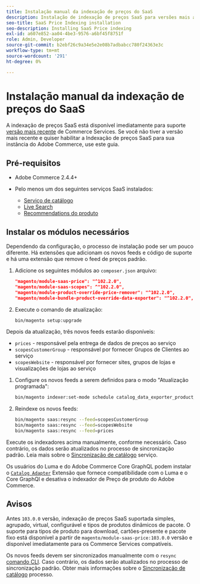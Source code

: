 ```yaml
---
title: Instalação manual da indexação de preços do SaaS
description: Instalação de indexação de preços SaaS para versões mais antigas
seo-title: SaaS Price Indexing installation
seo-description: Installing SaaS Price indexing
exl-id: a607e852-aa04-4be3-9576-a6bf45f8751f
role: Admin, Developer
source-git-commit: b2ebf26c9a34e5e2e08b7adbabcc780f24363e3c
workflow-type: tm+mt
source-wordcount: '291'
ht-degree: 0%

---
```


# Instalação manual da indexação de preços do SaaS

A indexação de preços SaaS está disponível imediatamente para suporte [versão mais recente](index.md#Requirements) de Commerce Services.
Se você não tiver a versão mais recente e quiser habilitar a Indexação de preços SaaS para sua instância do Adobe Commerce, use este guia.

## Pré-requisitos

* Adobe Commerce 2.4.4+
* Pelo menos um dos seguintes serviços SaaS instalados:

   * [Serviço de catálogo](../catalog-service/overview.md)
   * [Live Search](../live-search/guide-overview.md)
   * [Recommendations do produto](../product-recommendations/guide-overview.md)

## Instalar os módulos necessários

Dependendo da configuração, o processo de instalação pode ser um pouco diferente.
Há extensões que adicionam os novos feeds e código de suporte e há uma extensão que remove o feed de preços padrão.

1. Adicione os seguintes módulos ao `composer.json` arquivo:

   ```json
   "magento/module-saas-price": "^102.2.0",
   "magento/module-saas-scopes": ^"102.2.0",
   "magento/module-product-override-price-remover": "^102.2.0",
   "magento/module-bundle-product-override-data-exporter": "^102.2.0",
   ```

1. Execute o comando de atualização:

   ```bash
   bin/magento setup:upgrade
   ```

Depois da atualização, três novos feeds estarão disponíveis:

* `prices` - responsável pela entrega de dados de preços ao serviço
* `scopesCustomerGroup` - responsável por fornecer Grupos de Clientes ao serviço
* `scopesWebsite` - responsável por fornecer sites, grupos de lojas e visualizações de lojas ao serviço

1. Configure os novos feeds a serem definidos para o modo &quot;Atualização programada&quot;:

   ```bash
   bin/magento indexer:set-mode schedule catalog_data_exporter_product_prices scopes_customergroup_data_exporter scopes_website_data_exporter
   ```

1. Reindexe os novos feeds:

   ```bash
   bin/magento saas:resync --feed=scopesCustomerGroup
   bin/magento saas:resync --feed=scopesWebsite
   bin/magento saas:resync --feed=prices
   ```

Execute os indexadores acima manualmente, conforme necessário. Caso contrário, os dados serão atualizados no processo de sincronização padrão. Leia mais sobre o [Sincronização de catálogo](../landing/catalog-sync.md) serviço.

Os usuários do Luma e do Adobe Commerce Core GraphQL podem instalar o [`Catalog Adapter`](catalog-adapter.md) Extensão que fornece compatibilidade com o Luma e o Core GraphQl e desativa o indexador de Preço de produto do Adobe Commerce.

## Avisos

Antes `103.0.0` versão, indexação de preços SaaS suportada simples, agrupado, virtual, configurável e tipos de produtos dinâmicos de pacote.
O suporte para tipos de produto para download, cartões-presente e pacote fixo está disponível a partir de `magento/module-saas-price:103.0.0` versão e disponível imediatamente para os Commerce Services compatíveis.

Os novos feeds devem ser sincronizados manualmente com o `resync` [comando CLI](../landing/catalog-sync.md#resynccmdline). Caso contrário, os dados serão atualizados no processo de sincronização padrão. Obter mais informações sobre o [Sincronização de catálogo](../landing/catalog-sync.md) processo.
